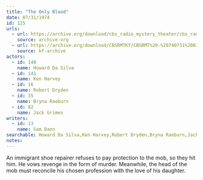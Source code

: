```yaml
---
title: "The Only Blood"
date: 07/31/1974
id: 125
urls: 
  - url: https://archive.org/download/cbs_radio_mystery_theater/cbs_radio_mystery_theater-0101-0150.zip/cbs_radio_mystery_theater-0101-0150%2Fcbsrmt_0125_the_only_blood.mp3
    source: archive-org
  - url: https://archive.org/download/CBSRMTKf/CBSRMT%20-%20740731%200125%20The%20Only%20Blood_kf.mp3
    source: kf-archive
actors:  
  - id: 140
    name: Howard Da Silva  
  - id: 141
    name: Ken Harvey  
  - id: 16
    name: Robert Dryden  
  - id: 35
    name: Bryna Raeburn  
  - id: 82
    name: Jack Grimes
writers:  
  - id: 13
    name: Sam Dann
searchable: Howard Da Silva,Ken Harvey,Robert Dryden,Bryna Raeburn,Jack Grimes Sam Dann
notes:  
---
```

An immigrant shoe repairer refuses to pay protection to the mob, so they hit him. He vows revenge in the form of murder. Meanwhile, the head of the mob must reconcile his chosen profession with the love of his daughter.